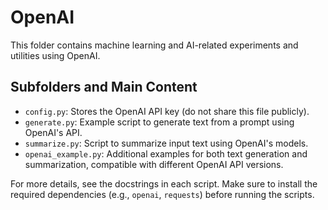 # OpenAI

This folder contains machine learning and AI-related experiments and utilities using OpenAI.

## Subfolders and Main Content

- `config.py`: Stores the OpenAI API key (do not share this file publicly).
- `generate.py`: Example script to generate text from a prompt using OpenAI's API.
- `summarize.py`: Script to summarize input text using OpenAI's models.
- `openai_example.py`: Additional examples for both text generation and summarization, compatible with different OpenAI API versions.


For more details, see the docstrings in each script. Make sure to install the required dependencies (e.g., `openai`, `requests`) before running the scripts.
